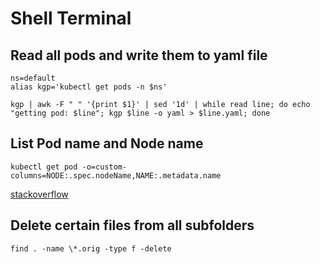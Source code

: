 # Shell Terminal

## Read all pods and write them to yaml file

```console
ns=default
alias kgp='kubectl get pods -n $ns'

kgp | awk -F " " '{print $1}' | sed '1d' | while read line; do echo "getting pod: $line"; kgp $line -o yaml > $line.yaml; done
```

## List Pod name and Node name

```console
kubectl get pod -o=custom-columns=NODE:.spec.nodeName,NAME:.metadata.name
```

[stackoverflow](https://stackoverflow.com/questions/48983354/kubernetes-list-all-pods-and-its-nodes?rq=1) 


## Delete certain files from all subfolders

```console
find . -name \*.orig -type f -delete
```
